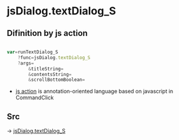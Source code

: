 # jsDialog.textDialog_S

## Difinition by js action

```js.js

var=runTextDialog_S
	?func=jsDialog.textDialog_S
	?args=
		&titleString=
		&contentsString=
		&scrollBottomBoolean=
```

- [js action]() is annotation-oriented language based on javascript in CommandClick

## Src

-> [jsDialog.textDialog_S](https://github.com/puutaro/CommandClick/blob/master/app/src/main/java/com/puutaro/commandclick/fragment_lib/terminal_fragment/js_interface/dialog/JsDialog.kt#L124)


